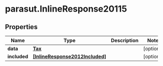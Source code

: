 # parasut.InlineResponse20115

## Properties
Name | Type | Description | Notes
------------ | ------------- | ------------- | -------------
**data** | [**Tax**](Tax.md) |  | [optional] 
**included** | [**[InlineResponse2012Included]**](InlineResponse2012Included.md) |  | [optional] 


